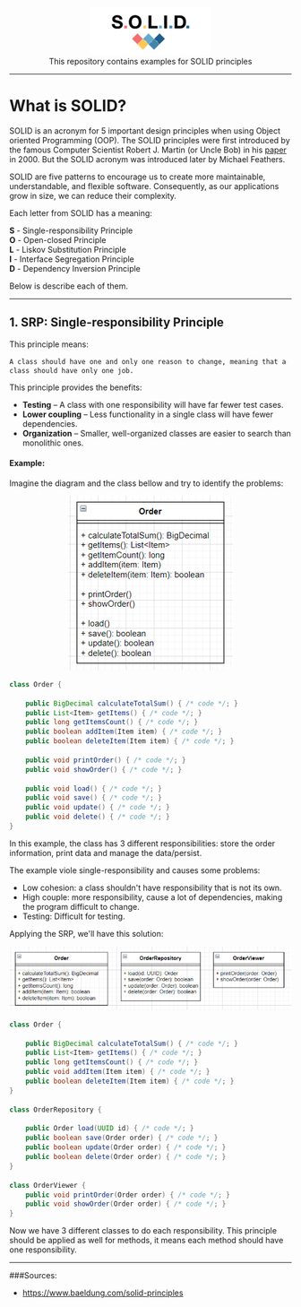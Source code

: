 <p align="center">
    <img height=85 src="images/solid-image.png">
    <br>This repository contains examples for SOLID principles
</p>

---
# What is SOLID?

SOLID is an acronym for 5 important design principles when using Object oriented Programming (OOP). The SOLID principles were first introduced by the famous Computer Scientist Robert J. Martin (or Uncle Bob) in his [paper](https://fi.ort.edu.uy/innovaportal/file/2032/1/design_principles.pdf) in 2000. But the SOLID acronym was introduced later by Michael Feathers.

SOLID are five patterns to encourage us to create more maintainable, understandable, and flexible software. Consequently, as our applications grow in size, we can reduce their complexity.

Each letter from SOLID has a meaning:

<strong>S</strong> - Single-responsibility Principle </br>
<strong>O</strong> - Open-closed Principle </br>
<strong>L</strong> - Liskov Substitution Principle </br>
<strong>I</strong> - Interface Segregation Principle </br>
<strong>D</strong> - Dependency Inversion Principle </br>

Below is describe each of them. 

---
## 1. SRP: Single-responsibility Principle

This principle means:
```
A class should have one and only one reason to change, meaning that a class should have only one job.
```

This principle provides the benefits:

* <strong>Testing</strong> – A class with one responsibility will have far fewer test cases.
* <strong>Lower coupling</strong> – Less functionality in a single class will have fewer dependencies.
* <strong>Organization</strong> – Smaller, well-organized classes are easier to search than monolithic ones.

#### Example:

Imagine the diagram and the class bellow and try to identify the problems:

<p align="center">
    <img src="diagrams/srp-before.png" />
</p>

```java
class Order {

    public BigDecimal calculateTotalSum() { /* code */; }
    public List<Item> getItems() { /* code */; }
    public long getItemsCount() { /* code */; }
    public boolean addItem(Item item) { /* code */; }
    public boolean deleteItem(Item item) { /* code */; }

    public void printOrder() { /* code */; }
    public void showOrder() { /* code */; }

    public void load() { /* code */; }
    public void save() { /* code */; }
    public void update() { /* code */; }
    public void delete() { /* code */; }
}

```

In this example, the class has 3 different responsibilities: store the order information, print data and manage the data/persist.

The example viole single-responsibility and causes some problems:
* Low cohesion: a class shouldn't have responsibility that is not its own.
* High couple: more responsibility, cause a lot of dependencies, making the program difficult to change.
* Testing: Difficult for testing.

Applying the SRP, we'll have this solution:

<p align="center">
    <img src="diagrams/srp-after.png" />
</p>

```java
class Order {

    public BigDecimal calculateTotalSum() { /* code */; }
    public List<Item> getItems() { /* code */; }
    public long getItemsCount() { /* code */; }
    public void addItem(Item item) { /* code */; }
    public boolean deleteItem(Item item) { /* code */; }
}

class OrderRepository {
    
    public Order load(UUID id) { /* code */; }
    public boolean save(Order order) { /* code */; }
    public boolean update(Order order) { /* code */; }
    public boolean delete(Order order) { /* code */; }
}

class OrderViewer {
    public void printOrder(Order order) { /* code */; }
    public void showOrder(Order order) { /* code */; }
}
```

Now we have 3 different classes to do each responsibility. This principle should be applied as well for methods,
it means each method should have one responsibility.

---

###Sources:

* https://www.baeldung.com/solid-principles